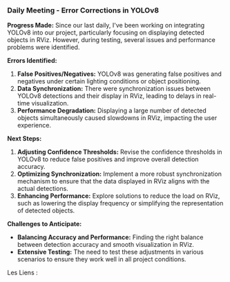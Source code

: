 ### Daily Meeting - Error Corrections in YOLOv8

**Progress Made:**
Since our last daily, I've been working on integrating YOLOv8 into our project, particularly focusing on displaying detected objects in RViz. However, during testing, several issues and performance problems were identified.

**Errors Identified:**
1. **False Positives/Negatives:** YOLOv8 was generating false positives and negatives under certain lighting conditions or object positioning.
2. **Data Synchronization:** There were synchronization issues between YOLOv8 detections and their display in RViz, leading to delays in real-time visualization.
3. **Performance Degradation:** Displaying a large number of detected objects simultaneously caused slowdowns in RViz, impacting the user experience.

**Next Steps:**
1. **Adjusting Confidence Thresholds:** Revise the confidence thresholds in YOLOv8 to reduce false positives and improve overall detection accuracy.
2. **Optimizing Synchronization:** Implement a more robust synchronization mechanism to ensure that the data displayed in RViz aligns with the actual detections.
3. **Enhancing Performance:** Explore solutions to reduce the load on RViz, such as lowering the display frequency or simplifying the representation of detected objects.

**Challenges to Anticipate:**
- **Balancing Accuracy and Performance:** Finding the right balance between detection accuracy and smooth visualization in RViz.
- **Extensive Testing:** The need to test these adjustments in various scenarios to ensure they work well in all project conditions.







 
 

 
Les Liens : 
